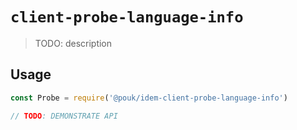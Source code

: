 # `client-probe-language-info`

> TODO: description

## Usage

```js
const Probe = require('@pouk/idem-client-probe-language-info')

// TODO: DEMONSTRATE API
```
